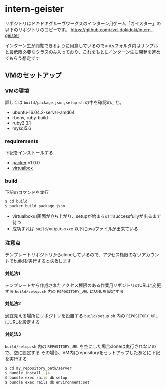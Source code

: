 # intern-geister

リポジトリはドキドキグルーヴワークスのインターン用ゲーム「ガイスター」の以下のリポジトリのコピーです。
https://github.com/dvd-dokidoki/intern-geister

インターン生が閲覧できるように用意しているのでunityフォルダ内はサンプルと最低限必要なクラスのみ入っており、これをもとにインターン生に開発を進めてもらう想定です

## VMのセットアップ

### VMの環境

詳しくは `build/package.json,setup.sh` の中を確認のこと。

- ubuntu-16.04.2-server-amd64
- rbenv, ruby-build
- ruby2.3.1
- mysql5.6

### requirements

下記をインストールする

- [packer](https://www.packer.io/) v1.0.0
- [virtualbox](https://www.virtualbox.org)

### build

下記のコマンドを実行

```bash
$ cd build
$ packer build package.json
```

- virtualboxの画面が立ち上がり、setupが始まるのでsuccessfullyが出るまで待つ
- 成功すれば `build/output-xxxx` 以下にovaファイルが出来ている

### 注意点

テンプレートリポジトリからcloneしているので、アクセス権限のないアカウントでbuildを実行すると失敗します

#### 対処法1

テンプレートから作成されたアクセス権限のある作業用リポジトリのURLに変更する
`build/setup.sh` 内の `REPOSITORY_URL` にURLを設定する

#### 対処法2

適宜見える場所にリポジトリを設置する
`build/setup.sh` 内の `REPOSITORY_URL` にURLを設定する

#### 対処法3

`build/setup.sh` 内の `REPOSITORY_URL` を空にした場合cloneは実行されないので、空に設定する
その場合、VM内にrepositoryをセットアップしたあとに下記を実行する

```bash
$ cd my_repository_path/server
$ bundle install -j4
$ bundle exec rails db:setup
$ bundle exec rails db:environment:set
```
